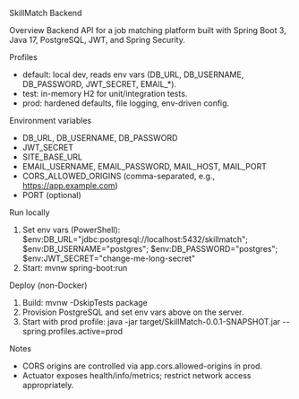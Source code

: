 SkillMatch Backend

Overview
Backend API for a job matching platform built with Spring Boot 3, Java 17, PostgreSQL, JWT, and Spring Security.

Profiles
- default: local dev, reads env vars (DB_URL, DB_USERNAME, DB_PASSWORD, JWT_SECRET, EMAIL_*).
- test: in-memory H2 for unit/integration tests.
- prod: hardened defaults, file logging, env-driven config.

Environment variables
- DB_URL, DB_USERNAME, DB_PASSWORD
- JWT_SECRET
- SITE_BASE_URL
- EMAIL_USERNAME, EMAIL_PASSWORD, MAIL_HOST, MAIL_PORT
- CORS_ALLOWED_ORIGINS (comma-separated, e.g., https://app.example.com)
- PORT (optional)

Run locally
1) Set env vars (PowerShell):
	$env:DB_URL="jdbc:postgresql://localhost:5432/skillmatch"; $env:DB_USERNAME="postgres"; $env:DB_PASSWORD="postgres"; $env:JWT_SECRET="change-me-long-secret"
2) Start: mvnw spring-boot:run

Deploy (non-Docker)
1) Build: mvnw -DskipTests package
2) Provision PostgreSQL and set env vars above on the server.
3) Start with prod profile:
	java -jar target/SkillMatch-0.0.1-SNAPSHOT.jar --spring.profiles.active=prod

Notes
- CORS origins are controlled via app.cors.allowed-origins in prod.
- Actuator exposes health/info/metrics; restrict network access appropriately.
